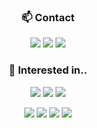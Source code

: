 <div align=center>
 
### 📫 Contact
<p>
  <a href="https://yesiamnahee.tistory.com/" target="_blank"><img src="https://img.shields.io/badge/Tech_Blog-DD0B78?style=flat-square&logo=GitHub%20Sponsors&logoColor=white"/></a>
    <a href="mailto:skgml977@gmail.com" target="_blank"><img src="https://img.shields.io/badge/Gmail-EA4335?style=flat-square&logo=Gmail&logoColor=white"/></a>
  <a href="https://github.com/k-nh"><img src="https://img.shields.io/badge/-Github-000000?style=flat&logo=Github"></a>
</p>

### 💝 Interested in..
<p>
<img src="https://img.shields.io/badge/iOS-000000?style=flat-square&logo=iOS&logoColor=white"/></a>
  <img src="https://img.shields.io/badge/Swift-FA7343?style=flat-square&logo=Swift&logoColor=white"/>
<img src="https://img.shields.io/badge/Xcode-147EFB?style=flat-square&logo=Xcode&logoColor=white"/></a>
</p>
<p>
<img src="https://img.shields.io/badge/Firebase-FFCA28?style=flat-square&logo=Firebase&logoColor=white"/></a>
<img src="https://img.shields.io/badge/Git-F05032?style=flat-square&logo=Git&logoColor=white"/></a>
<img src="https://img.shields.io/badge/Python-3776AB?style=flat-square&logo=Python&logoColor=white"/></a>
<img src="https://img.shields.io/badge/Figma-F24E1E?style=flat-square&logo=Figma&logoColor=white"/></a>
</p>

</div>
